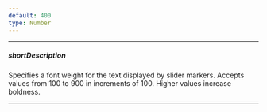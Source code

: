 ```yaml
---
default: 400
type: Number
---
```

---
##### shortDescription
Specifies a font weight for the text displayed by slider markers. Accepts values from 100 to 900 in increments of 100. Higher values increase boldness.

---

